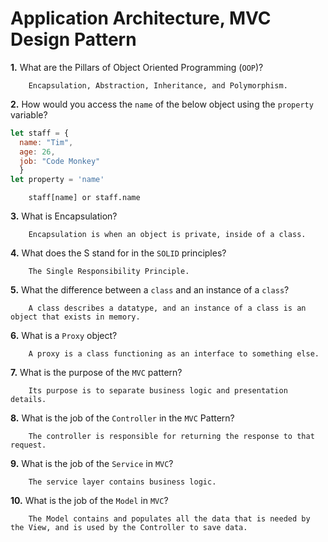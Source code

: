 # Application Architecture, MVC Design Pattern

**1.** What are the Pillars of Object Oriented Programming (`OOP`)?
<!-- enter you answer in the space below -->
```
    Encapsulation, Abstraction, Inheritance, and Polymorphism.
```
**2.** How would you access the `name` of the below object using the `property` variable?
```js
let staff = {
  name: "Tim",
  age: 26,
  job: "Code Monkey"
  }
let property = 'name'
```
<!-- enter you answer in the space below -->
```
    staff[name] or staff.name
```
**3.** What is Encapsulation?
<!-- enter you answer in the space below -->
```
    Encapsulation is when an object is private, inside of a class. 
```
**4.** What does the S stand for in the `SOLID` principles?
<!-- enter you answer in the space below -->
```
    The Single Responsibility Principle.
```
**5.** What the difference between a `class` and an instance of a `class`?
<!-- enter you answer in the space below -->
```
    A class describes a datatype, and an instance of a class is an object that exists in memory.
```
**6.** What is a `Proxy` object?
<!-- enter you answer in the space below -->
```
    A proxy is a class functioning as an interface to something else.
```

**7.** What is the purpose of the `MVC` pattern?
<!-- enter you answer in the space below -->
```
    Its purpose is to separate business logic and presentation details.
```
**8.** What is the job of the `Controller` in the `MVC` Pattern?
<!-- enter you answer in the space below -->
```
    The controller is responsible for returning the response to that request.
```

**9.** What is the job of the `Service` in `MVC`?
<!-- enter you answer in the space below -->
```
    The service layer contains business logic.
```
**10.** What is the job of the `Model` in `MVC`?
<!-- enter you answer in the space below -->
```
    The Model contains and populates all the data that is needed by the View, and is used by the Controller to save data.
```

